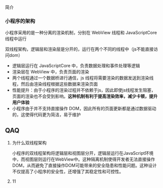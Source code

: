 简介

### 小程序的架构

小程序采用的是一种分离的渲染机制，分别在 WebView 线程和 JavaScriptCore 线程中运行

双线程架构，逻辑层和渲染层是分开的，运行在两个不同的线程中（js不能直接访问dom）

- 逻辑层运行在 JavaScriptCore 中，负责数据处理和事件处理等逻辑
- 渲染层在 WebView 中，负责页面的渲染
- 两个线程通过一个数据桥进行通信，js 线程将需要渲染的数据发送到渲染线程，然后由渲染线程根据这些数据来渲染页面
- 性能提升：由于小程序的渲染过程并不依赖于js，因此即使js线程发生阻塞，页面的渲染也不会受到影响。**这种机制有利于提高渲染效率，减少卡顿，提升用户体验**
- 小程序由于并不支持直接操作 DOM，因此所有的页面更新都是通过数据驱动的，这使得代码更为简洁，易于维护

## QAQ

1. 为什么双线程架构

   小程序的双线程架构将逻辑层和视图层分开，逻辑层运行在JavaScript环境中，而视图层则运行在WebView中。这种隔离机制使得开发者无法直接操作DOM，从而避免了直接操作DOM可能带来的安全隐患和性能问题。这种设计不仅提高了小程序的安全性，还增强了其稳定性和可控性。

2. 11